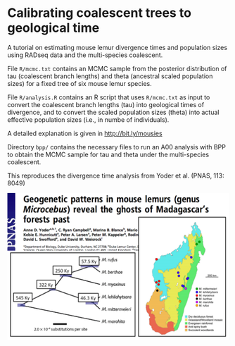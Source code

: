 # Calibrating coalescent trees to geological time

A tutorial on estimating mouse lemur divergence times and population sizes using RADseq data and the multi-species coalescent.

File `R/mcmc.txt` contains an MCMC sample from the posterior distribution of tau (coalescent branch lengths) and theta (ancestral scaled population sizes) for a fixed tree of six mouse lemur species.
 
File `R/analysis.R` contains an R script that uses `R/mcmc.txt` as input to convert the coalescent branch lengths (tau) into geological times of divergence, and to convert the scaled population sizes (theta) into actual effective population sizes (i.e., in numbe of individuals). 

A detailed explanation is given in http://bit.ly/mousies

Directory `bpp/` contains the necessary files to run an A00 analysis with BPP to obtain the MCMC sample for tau and theta under the multi-species coalescent.

This reproduces the divergence time analysis from Yoder et al. (PNAS, 113: 8049)

![](mousies.png)
